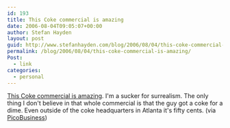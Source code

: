 ```yaml
---
id: 193
title: This Coke commercial is amazing
date: 2006-08-04T09:05:07+00:00
author: Stefan Hayden
layout: post
guid: http://www.stefanhayden.com/blog/2006/08/04/this-coke-commercial-is-amazing/
permalink: /blog/2006/08/04/this-coke-commercial-is-amazing/
Post:
  - link
categories:
  - personal
---
```

<p><a href="http://www.itsartmag.com/news/archives/524-Amazing-New-PsyOp-commercial.html">This Coke commercial is amazing</a>. I'm a sucker for surrealism. The only thing I don't believe in that whole commercial is that the guy got a coke for a dime. Even outside of the coke headquarters in Atlanta it's fifty cents. (via <a href="http://www.picobusiness.com/blog/">PicoBusiness</a>)
</p>
